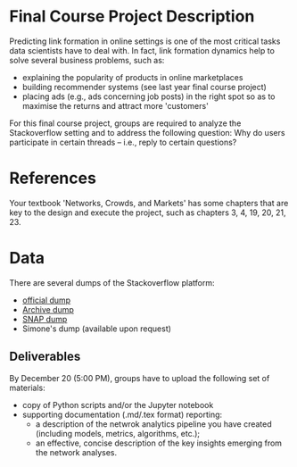 # Final Course Project Description

Predicting link formation in online settings is one of the most critical
tasks data scientists have to deal with. In fact, link formation dynamics
help to solve several business problems, such as:

+ explaining the popularity of products in online marketplaces
+ building recommender systems (see last year final course project)
+ placing ads (e.g., ads concerning job posts) in the right spot so as
  to maximise the returns and attract more 'customers'

For this final course project, groups are required to analyze the Stackoverflow
setting and to address the following question: Why do users participate in certain
threads – i.e., reply to certain questions?

# References

Your textbook 'Networks, Crowds, and Markets' has some chapters that are
key to the design and execute the project, such as chapters 3, 4, 19, 20, 21,
23.

# Data

There are several dumps of the Stackoverflow platform:

+ [official dump](https://data.stackexchange.com/stackoverflow/queries)
+ [Archive dump](https://archive.org/details/stackexchange)
+ [SNAP dump](http://snap.stanford.edu/data/sx-stackoverflow.html)
+ Simone's dump (available upon request)


## Deliverables

By December 20 (5:00 PM), groups have to upload the following set of materials:

+ copy of Python scripts and/or the Jupyter notebook
+ supporting documentation (.md/.tex format) reporting:
  - a description of the netwrok analytics pipeline you have created (including
      models, metrics, algorithms, etc.);
  - an effective, concise description of the key insights emerging from
      the network analyses.
